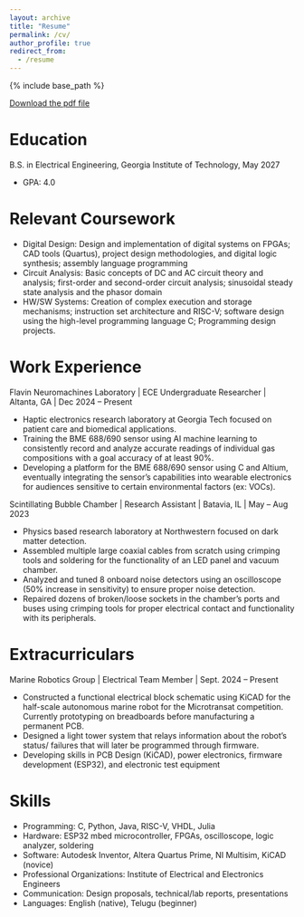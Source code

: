 ```yaml
---
layout: archive
title: "Resume"
permalink: /cv/
author_profile: true
redirect_from:
  - /resume
---
```


{% include base_path %}

 <a href="files/Chinmay_Bandapalli_Resume.pdf" download="files/Chinmay_Bandapalli_Resume.pdf">Download the pdf file</a>

Education
======
B.S. in Electrical Engineering, Georgia Institute of Technology, May 2027
* GPA: 4.0

Relevant Coursework
======
* Digital Design: Design and implementation of digital systems on FPGAs; CAD tools (Quartus), project design methodologies, and digital logic synthesis; assembly language programming
* Circuit Analysis: Basic concepts of DC and AC circuit theory and analysis; first-order and second-order circuit analysis; sinusoidal steady state analysis and the phasor domain
* HW/SW Systems: Creation of complex execution and storage mechanisms; instruction set architecture and RISC-V; software design using the high-level programming language C; Programming design projects.

Work Experience
======
Flavin Neuromachines Laboratory | ECE Undergraduate Researcher | Altanta, GA | Dec 2024 – Present 	
* Haptic electronics research laboratory at Georgia Tech focused on patient care and biomedical applications.
* Training the BME 688/690 sensor using AI machine learning to consistently record and analyze accurate readings of individual gas compositions with a goal accuracy of at least 90%.
* Developing a platform for the BME 688/690 sensor using C and Altium, eventually integrating the sensor’s capabilities into wearable electronics for audiences sensitive to certain environmental factors (ex: VOCs).

Scintillating Bubble Chamber | Research Assistant | Batavia, IL | May – Aug 2023
* Physics based research laboratory at Northwestern focused on dark matter detection.
* Assembled multiple large coaxial cables from scratch using crimping tools and soldering for the functionality of an LED panel and vacuum chamber.
* Analyzed and tuned 8 onboard noise detectors using an oscilloscope (50% increase in sensitivity) to ensure proper noise detection.
* Repaired dozens of broken/loose sockets in the chamber’s ports and buses using crimping tools for proper electrical contact and functionality with its peripherals.

Extracurriculars
====
Marine Robotics Group | Electrical Team Member | Sept. 2024 – Present
* Constructed a functional electrical block schematic using KiCAD for the half-scale autonomous marine robot for the Microtransat competition. Currently prototyping on breadboards before manufacturing a permanent PCB.
* Designed a light tower system that relays information about the robot’s status/ failures that will later be programmed through firmware.
* Developing skills in PCB Design (KiCAD), power electronics, firmware development (ESP32), and electronic test equipment
  
Skills
======
* Programming: C, Python, Java, RISC-V, VHDL, Julia
* Hardware: ESP32 mbed microcontroller, FPGAs, oscilloscope, logic analyzer, soldering
* Software: Autodesk Inventor, Altera Quartus Prime, NI Multisim, KiCAD (novice)
* Professional Organizations: Institute of Electrical and Electronics Engineers
* Communication: Design proposals, technical/lab reports, presentations 
* Languages: English (native), Telugu (beginner)

